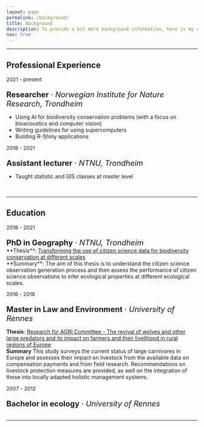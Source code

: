 ```yaml
---
layout: page
permalink: /background/
title: Background
description: To provide a bit more background information, here is my not so straightforward path through the academic and professional world.
nav: true
---
```

___
## Professional Experience

<p style="font-size:0.85rem; margin-bottom: 0">2021 - present</p>
<p style="font-size:1.25rem; margin-bottom: 0"><b>Researcher</b> · <i>Norwegian Institute for Nature Research, Trondheim</i></p>

- Using AI for biodiversity conservation problems (with a focus on bioacoustics and computer vision)
- Writing guidelines for using supercomputers
- Building R-Shiny applications

<p style="font-size:0.85rem; margin-bottom: 0">2018 - 2021</p>
<p style="font-size:1.25rem; margin-bottom: 0"><b>Assistant lecturer</b> · <i>NTNU, Trondheim</i></p>

- Taught statistic and GIS classes at master level

<br>

___
## Education

<p style="font-size:0.85rem; margin-bottom: 0">2018 - 2021</p>
<p style="font-size:1.25rem; margin-bottom: 0"><b>PhD in Geography</b> · <i>NTNU, Trondheim</i></p>
**Thesis**: <a href="/assets/pdf/BenjaminCretois_PhD.pdf">Transforming the use of citizen
science data for biodiversity
conservation at different scales</a><br>**Summary**: The aim of this thesis is to understand the citizen science observation generation process and then assess the performance of citizen science observations to infer ecological properties at different ecological scales. 

<p style="font-size:0.85rem; margin-bottom: 0">2016 - 2018</p>
<p style="font-size:1.25rem; margin-bottom: 0"><b>Master in Law and Environment</b> · <i>University of Rennes</i></p>

**Thesis**: <a href="https://policycommons.net/artifacts/1332425/research-for-agri-committee/1935982/">Research for AGRI Committee - The revival of wolves and other large predators and its impact on farmers and their livelihood in rural regions of Europe</a><br>**Summary** This study surveys the current status of large carnivores in Europe and assesses their impact on livestock from the available data on compensation payments and from field research. Recommendations on livestock protection measures are provided, as well on the integration of these into locally adapted holistic management systems.

<p style="font-size:0.85rem; margin-bottom: 0">2007 - 2012</p>
<p style="font-size:1.25rem; margin-bottom: 0"><b>Bachelor in ecology</b> · <i>University of Rennes</i></p>

<br>

___

